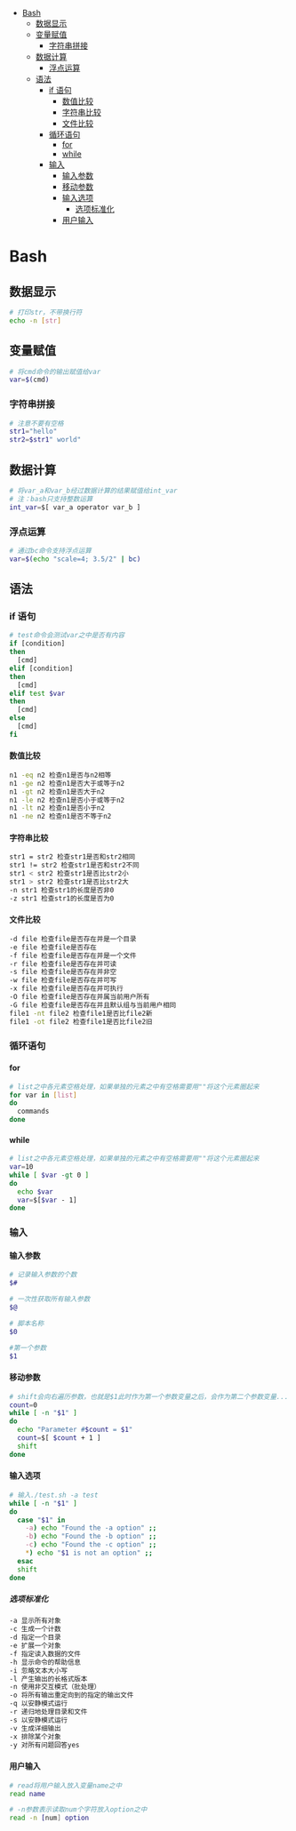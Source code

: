 - [Bash](#bash)
  - [数据显示](#数据显示)
  - [变量赋值](#变量赋值)
    - [字符串拼接](#字符串拼接)
  - [数据计算](#数据计算)
    - [浮点运算](#浮点运算)
  - [语法](#语法)
    - [if 语句](#if-语句)
      - [数值比较](#数值比较)
      - [字符串比较](#字符串比较)
      - [文件比较](#文件比较)
    - [循环语句](#循环语句)
      - [for](#for)
      - [while](#while)
    - [输入](#输入)
      - [输入参数](#输入参数)
      - [移动参数](#移动参数)
      - [输入选项](#输入选项)
        - [选项标准化](#选项标准化)
      - [用户输入](#用户输入)
# Bash

## 数据显示

```bash
# 打印str，不带换行符
echo -n [str]
```

## 变量赋值

```bash
# 将cmd命令的输出赋值给var
var=$(cmd)
```

### 字符串拼接

```bash
# 注意不要有空格
str1="hello"
str2=$str1" world"
```

## 数据计算

```bash
# 将var_a和var_b经过数据计算的结果赋值给int_var
# 注：bash只支持整数运算
int_var=$[ var_a operator var_b ]
```

### 浮点运算

```bash
# 通过bc命令支持浮点运算
var=$(echo "scale=4; 3.5/2" | bc)
```

## 语法

### if 语句

```bash
# test命令会测试var之中是否有内容
if [condition]
then
  [cmd]
elif [condition]
then
  [cmd]
elif test $var
then
  [cmd]
else
  [cmd]
fi
```

#### 数值比较

```bash
n1 -eq n2 检查n1是否与n2相等
n1 -ge n2 检查n1是否大于或等于n2
n1 -gt n2 检查n1是否大于n2
n1 -le n2 检查n1是否小于或等于n2
n1 -lt n2 检查n1是否小于n2
n1 -ne n2 检查n1是否不等于n2
```

#### 字符串比较

```bash
str1 = str2 检查str1是否和str2相同
str1 != str2 检查str1是否和str2不同
str1 < str2 检查str1是否比str2小
str1 > str2 检查str1是否比str2大
-n str1 检查str1的长度是否非0
-z str1 检查str1的长度是否为0
```

#### 文件比较

```bash
-d file 检查file是否存在并是一个目录
-e file 检查file是否存在
-f file 检查file是否存在并是一个文件
-r file 检查file是否存在并可读
-s file 检查file是否存在并非空
-w file 检查file是否存在并可写
-x file 检查file是否存在并可执行
-O file 检查file是否存在并属当前用户所有
-G file 检查file是否存在并且默认组与当前用户相同
file1 -nt file2 检查file1是否比file2新
file1 -ot file2 检查file1是否比file2旧
```

### 循环语句

#### for

```bash
# list之中各元素空格处理，如果单独的元素之中有空格需要用""将这个元素圈起来
for var in [list]
do
  commands
done
```

#### while

```bash
# list之中各元素空格处理，如果单独的元素之中有空格需要用""将这个元素圈起来
var=10
while [ $var -gt 0 ]
do
  echo $var
  var=$[$var - 1]
done
```

### 输入

#### 输入参数

```bash
# 记录输入参数的个数
$#

# 一次性获取所有输入参数
$@

# 脚本名称
$0

#第一个参数
$1
```

#### 移动参数

```bash
# shift会向右遍历参数，也就是$1此时作为第一个参数变量之后，会作为第二个参数变量...
count=0
while [ -n "$1" ]
do
  echo "Parameter #$count = $1"
  count=$[ $count + 1 ]
  shift
done
```

#### 输入选项

```bash
# 输入./test.sh -a test
while [ -n "$1" ]
do
  case "$1" in
    -a) echo "Found the -a option" ;;
    -b) echo "Found the -b option" ;;
    -c) echo "Found the -c option" ;;
    *) echo "$1 is not an option" ;;
  esac
  shift
done
```

##### 选项标准化

```bash
-a 显示所有对象
-c 生成一个计数
-d 指定一个目录
-e 扩展一个对象
-f 指定读入数据的文件
-h 显示命令的帮助信息
-i 忽略文本大小写
-l 产生输出的长格式版本
-n 使用非交互模式（批处理）
-o 将所有输出重定向到的指定的输出文件
-q 以安静模式运行
-r 递归地处理目录和文件
-s 以安静模式运行
-v 生成详细输出
-x 排除某个对象
-y 对所有问题回答yes
```

#### 用户输入

```bash
# read将用户输入放入变量name之中
read name
```

```bash
# -n参数表示读取num个字符放入option之中
read -n [num] option
```
